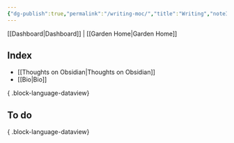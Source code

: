 ```yaml
---
{"dg-publish":true,"permalink":"/writing-moc/","title":"Writing","noteIcon":"","created":"2024-09-16T20:14:15.275-07:00","updated":"2024-09-18T09:40:42.687-07:00"}
---
```


[[Dashboard\|Dashboard]] | [[Garden Home\|Garden Home]]

## Index

- [[Thoughts on Obsidian\|Thoughts on Obsidian]]
- [[Bio\|Bio]]

{ .block-language-dataview}

## To do


{ .block-language-dataview}

